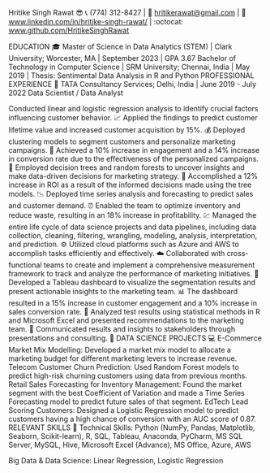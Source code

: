 Hritike Singh Rawat :sunglasses:
:telephone_receiver: (774) 312-8427 | :e-mail: hritikerawat@gmail.com | :link: www.linkedin.com/in/hritike-singh-rawat/ | :octocat: www.github.com/HritikeSinghRawat

EDUCATION :mortar_board:
Master of Science in Data Analytics (STEM) | Clark University; Worcester, MA | September 2023 | GPA 3.67
Bachelor of Technology in Computer Science | SRM University; Chennai, India | May 2019 | Thesis: Sentimental Data Analysis in R and Python
PROFESSIONAL EXPERIENCE :briefcase:
TATA Consultancy Services; Delhi, India | June 2019 - July 2022
Data Scientist / Data Analyst

Conducted linear and logistic regression analysis to identify crucial factors influencing customer behavior. :chart_with_upwards_trend:
Applied the findings to predict customer lifetime value and increased customer acquisition by 15%. :moneybag:
Deployed clustering models to segment customers and personalize marketing campaigns. :dart:
Achieved a 10% increase in engagement and a 14% increase in conversion rate due to the effectiveness of the personalized campaigns. :raised_hands:
Employed decision trees and random forests to uncover insights and make data-driven decisions for marketing strategy. :deciduous_tree:
Accomplished a 12% increase in ROI as a result of the informed decisions made using the tree models. :chart_with_downwards_trend:
Deployed time series analysis and forecasting to predict sales and customer demand. :alarm_clock:
Enabled the team to optimize inventory and reduce waste, resulting in an 18% increase in profitability. :chart:
Managed the entire life cycle of data science projects and data pipelines, including data collection, cleaning, filtering, wrangling, modeling, analysis, interpretation, and prediction. :gear:
Utilized cloud platforms such as Azure and AWS to accomplish tasks efficiently and effectively. :cloud:
Collaborated with cross-functional teams to create and implement a comprehensive measurement framework to track and analyze the performance of marketing initiatives. :handshake:
Developed a Tableau dashboard to visualize the segmentation results and present actionable insights to the marketing team. :bar_chart:
The dashboard resulted in a 15% increase in customer engagement and a 10% increase in sales conversion rate. :money_with_wings:
Analyzed test results using statistical methods in R and Microsoft Excel and presented recommendations to the marketing team. :mag_right:
Communicated results and insights to stakeholders through presentations and consulting. :loudspeaker:
DATA SCIENCE PROJECTS :computer:
E-Commerce Market Mix Modelling: Developed a market mix model to allocate a marketing budget for different marketing levers to increase revenue.
Telecom Customer Churn Prediction: Used Random Forest models to predict high-risk churning customers using data from previous months.
Retail Sales Forecasting for Inventory Management: Found the market segment with the best Coefficient of Variation and made a Time Series Forecasting model to predict future sales of that segment.
EdTech Lead Scoring Customers: Designed a Logistic Regression model to predict customers having a high chance of conversion with an AUC score of 0.87.
RELEVANT SKILLS :wrench:
Technical Skills:
Python (NumPy, Pandas, Matplotlib, Seaborn, Scikit-learn), R, SQL, Tableau, Anaconda, PyCharm, MS SQL Server, MySQL, Hive, Microsoft Excel (Advance), MS Office, Azure, AWS

Big Data & Data Science:
Linear Regression, Logistic Regression
